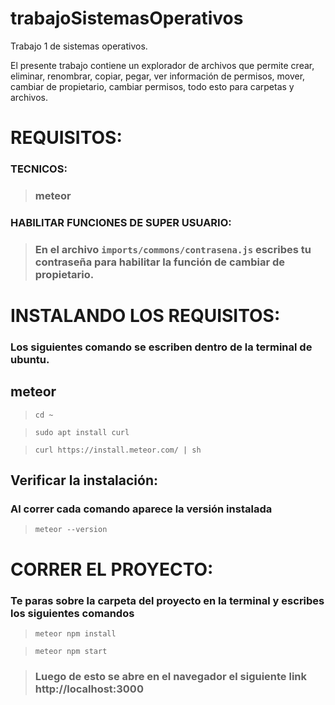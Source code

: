 # trabajoSistemasOperativos
Trabajo 1 de sistemas operativos.

El presente trabajo contiene un explorador de archivos que permite crear, eliminar, renombrar, copiar, pegar, ver información de permisos, mover, cambiar de propietario, cambiar permisos, todo esto para carpetas y archivos.

# REQUISITOS:
### TECNICOS:
  > ### meteor
### HABILITAR FUNCIONES DE SUPER USUARIO:
  > ### En el archivo ```imports/commons/contrasena.js``` escribes tu contraseña para habilitar la función de cambiar de propietario.

# INSTALANDO LOS REQUISITOS:
### Los siguientes comando se escriben dentro de la terminal de ubuntu.
## meteor
  > ```cd ~```

  > ```sudo apt install curl```
  
  > ```curl https://install.meteor.com/ | sh```

## Verificar la instalación:
 ### Al correr cada comando aparece la versión instalada
> ```meteor --version```

# CORRER EL PROYECTO:

### Te paras sobre la carpeta del proyecto en la terminal y escribes los siguientes comandos

> ```meteor npm install```

> ```meteor npm start```

> ### Luego de esto se abre en el navegador el siguiente link http://localhost:3000
